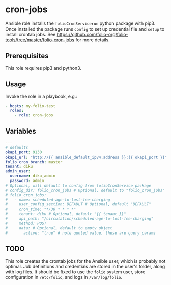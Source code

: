 # cron-jobs

Ansible role installs the `folioCronServicerun` python package with pip3. Once installed the package runs `config` to set up credential file and `setup` to install crontab jobs. See https://github.com/folio-org/folio-tools/tree/master/folio-cron-jobs for more details.

## Prerequisites

This role requires pip3 and python3.

## Usage

Invoke the role in a playbook, e.g.:

```yaml
- hosts: my-folio-test
  roles:
    - role: cron-jobs
```

## Variables

```yaml
---
# defaults
okapi_port: 9130
okapi_url: "http://{{ ansible_default_ipv4.address }}:{{ okapi_port }}"
folio_cron_branch: master
tenant: diku
admin_user:
  username: diku_admin
  password: admin
# Optional, will default to config from folioCronService package
# config_dir: folio_cron_jobs # Optional, default to "folio_cron_jobs" in Ansible user's directory
# folio_cron_jobs:
#   - name: scheduled-age-to-lost-fee-charging
#     user_config_section: DEFAULT # Optional, default "DEFAULT"
#     cron_time: "*/30 * * * *"
#     tenant: diku # Optional, default "{{ tenant }}"
#     api_path: "/circulation/scheduled-age-to-lost-fee-charging"
#     method: POST
#     data: # Optional, default to empty object
#       active: "true" # note quoted value, these are query params
```

## TODO

This role creates the crontab jobs for the Ansible user, which is probably not optimal. Job definitions and credentials are stored in the user's folder, along with log files. It should be fixed to use the `folio` system user, store configuration in `/etc/folio`, and logs in `/var/log/folio`.
